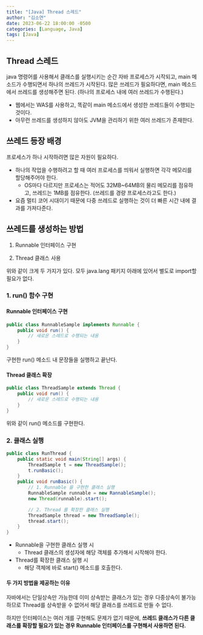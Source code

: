 ```yaml
---
title: "[Java] Thread 스레드"
author: "김소연"
date: 2023-06-22 18:00:00 -0500
categories: [Language, Java]
tags: [Java]
---
```




## Thread 스레드

java 명령어를 사용해서 클래스를 실행시키는 순간 자바 프로세스가 시작되고, main 메소드가 수행되면서 하나의 쓰레드가 시작된다. 
많은 쓰레드가 필요하다면, main 메소드에서 쓰레드를 생성해주면 된다. 
(하나의 프로세스 내에 여러 쓰레드가 수행된다.)

- 웹에서는 WAS를 사용하고, 똑같이 main 메소드에서 생성한 쓰레드들이 수행되는 것이다.
- 아무런 쓰레드를 생성하지 않아도 JVM을 관리하기 위한 여러 쓰레드가 존재한다.



## 쓰레드 등장 배경

프로세스가 하나 시작하려면 많은 자원이 필요하다.

- 하나의 작업을 수행하려고 할 때 여러 프로세스를 띄워서 실행하면 각각 메모리를 할당해주어야 한다.
  - OS마다 다르지만 프로세스는 적어도 32MB~64MB의 물리 메모리를 점유하고, 
    쓰레드는 1MB를 점유한다. (쓰레드를 경량 프로세스라고도 한다.)
- 요즘 멀티 코어 시대이기 때문에 다중 쓰레드로 실행하는 것이 더 빠른 시간 내에 결과를 가져다준다.



## 쓰레드를 생성하는 방법

1. Runnable 인터페이스 구현

2. Thread 클래스 사용

위와 같이 크게 두 가지가 있다. 모두 java.lang 패키지 아래에 있어서 별도로 import할 필요가 없다.



### 1. run() 함수 구현

#### Runnable 인터페이스 구현

```java
public class RunnableSample implements Runnable {
	public void run() {
		// 새로운 스레드로 수행되는 내용
	}
}
```

구현한 run() 메소드 내 문장들을 실행하고 끝난다.

#### Thread 클래스 확장

```java
public class ThreadSample extends Thread {
	public void run() {
		// 새로운 스레드로 수행되는 내용
	}
}
```

위와 같이 run() 메소드를 구현한다.



### 2. 클래스 실행

```java
public class RunThread {
	public static void main(String[] args) {
		ThreadSample t = new ThreadSample();
		t.runBasic();
	}
	public void runBasic() {
		// 1. Runnable 을 구현한 클래스 실행
        RunnableSample runnable = new RannableSample();
        new Thread(runnable).start();

		// 2. Thread 를 확장한 클래스 실행
		ThreadSample thread = new ThreadSample();
        thread.start();
	}
}
```

- Runnable을 구현한 클래스 실행 시
  - Thread 클래스의 생성자에 해당 객체를 추가해서 시작해야 한다.
- Thread를 확장한 클래스 실행 시
  - 해당 객체에 바로 start() 메소드를 호출한다.



#### 두 가지 방법을 제공하는 이유

자바에서는 단일상속만 가능한데 이미 상속받는 클래스가 있는 경우 다중상속이 불가능하므로 Thread를 상속받을 수 없어서 해당 클래스를 쓰레드로 만들 수 없다.

하지만 인터페이스는 여러 개를 구현해도 문제가 없기 때문에, 
**쓰레드 클래스가 다른 클래스를 확장할 필요가 있는 경우 Runnable 인터페이스를 구현해서 사용하면 된다.**

